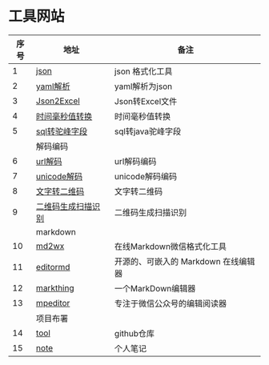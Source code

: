 # 工具网站


| 序号   | 地址        |  备注          |
| -----  | ----------- |  ------------- |
| 1      | [json]( https://scott180.github.io/tool/json )                     | json 格式化工具             			|
| 2      | [yaml解析]( https://scott180.github.io/tool/yaml-parse )           | yaml解析为json              			|
| 3      | [Json2Excel]( https://scott180.github.io/tool/Json2Excel )         | Json转Excel文件             			|
| 4      | [时间毫秒值转换]( https://scott180.github.io/tool/time-format )    | 时间毫秒值转换              			|
| 5      | [sql转驼峰字段]( https://scott180.github.io/tool/sql2javaFiled )   | sql转java驼峰字段            			|
|        | 解码编码                                                   		  |                             			|
| 6      | [url解码]( https://scott180.github.io/tool/url-encode )            | url解码编码                 			|
| 7      | [unicode解码]( https://scott180.github.io/tool/unicode-encode )    | unicode解码编码             			|
| 8      | [文字转二维码]( https://scott180.github.io/tool/words-QRcode )     | 文字转二维码                			|
| 9      | [二维码生成扫描识别]( https://scott180.github.io/tool/HtmlQRCode ) | 二维码生成扫描识别          			|
|        | markdown                                                           |                             			|
| 10      | [md2wx]( https://scott180.github.io/tool/md2wx/docs )             | 在线Markdown微信格式化工具              |
| 11     | [editormd]( https://scott180.github.io/tool/markdown-editormd )    | 开源的、可嵌入的 Markdown 在线编辑器    |
| 12     | [markthing]( https://scott180.github.io/tool/markdown-markthing )  | 一个MarkDown编辑器                      |
| 13     | [mpeditor]( https://scott180.github.io/tool/markdown-mpeditor )    | 专注于微信公众号的编辑阅读器            |
|        | 项目布署                                                           |                                         |
| 14     | [tool]( https://github.com/scott180/tool )                         | github仓库                              |
| 15     | [note]( https://gitlab.com/xuyq123/mynotes )                       | 个人笔记                                |


